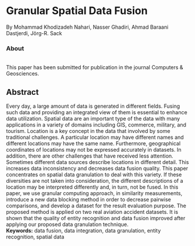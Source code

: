 # Granular Spatial Data Fusion
By  Mohammad Khodizadeh Nahari, Nasser Ghadiri, Ahmad Baraani Dastjerdi, Jörg-R. Sack

<h3> About </h3> <br> 
This paper has been submitted for publication in the journal Computers & Geosciences.

<h2>Abstract</h2>
Every day, a large amount of data is generated in different fields. Fusing such data and providing an integrated view of them is essential to enhance data utilization. Spatial data are an important type of the data with many applications in a variety of domains including GIS, commerce, military, and tourism. Location is a key concept in the data that involved by some traditional challenges. A particular location may have different names and different locations may have the same name. Furthermore, geographical coordinates of locations may not be expressed accurately in datasets. In addition, there are other challenges that have received less attention. Sometimes different data sources describe locations in different detail. This increases data inconsistency and decreases data fusion quality. This paper concentrates on spatial data granulation to deal with this variety. If these diversities are not taken into consideration, the different descriptions of a location may be interpreted differently and, in turn, not be fused. In this paper, we use granular computing approach, in similarity measurements, introduce a new data blocking method in order to decrease pairwise comparisons, and develop a dataset for the result evaluation purpose. The proposed method is applied on two real aviation accident datasets. It is shown that the quality of entity recognition and data fusion improved after applying our proposed data granulation technique.
<br> <b>Keywords:</b> data fusion, data integration, data granulation, entity recognition, spatial data


